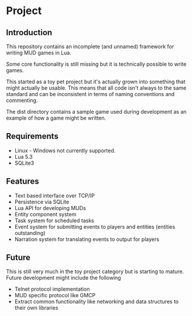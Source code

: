 # Project
## Introduction

This repository contains an incomplete (and unnamed) framework for writing MUD games in Lua.

Some core functionality is still missing but it is technically possible to write games.

This started as a toy pet project but it's actually grown into something that might actually be usable.  This means that all code isn't always to the same standard and can be inconsistent in terms of naming conventions and commenting.

The dist directory contains a sample game used during development as an example of how a game might be written.

## Requirements
* Linux - Windows not currently supported.
* Lua 5.3
* SQLite3

## Features

* Text based interface over TCP/IP
* Persistence via SQLite
* Lua API for developing MUDs
* Entity component system
* Task system for scheduled tasks
* Event system for submitting events to players and entities (entities outstanding)
* Narration system for translating events to output for players

## Future

This is still very much in the toy project category but is starting to mature.  Future development might include the following
* Telnet protocol implementation
* MUD specific protocol like GMCP
* Extract common functionality like networking and data structures to their own libraries